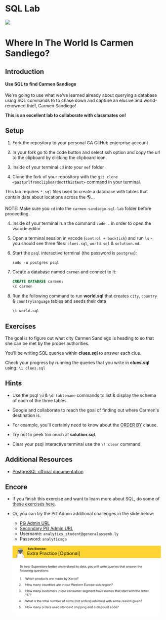 # SQL Lab

<img src="https://i.imgur.com/OGKTx2f.jpg">

# Where In The World Is Carmen Sandiego?

## Introduction

#### Use SQL to find Carmen Sandiego

We're going to use what we've learned already about querying a database using SQL commands to to chase down and capture an elusive and world-renowned thief, Carmen Sandiego!

**This is an excellent lab to collaborate with classmates on!**

## Setup

1. Fork the repository to your personal GA GitHub enterprise account

2. In your fork go to the code button and select ssh option and copy the url to the clipboard by clicking the clipboard icon.

4. Inside of your terminal `cd` into your `mef` folder

3. Clone the fork of your repository with the `git clone <pasturlfromclipboardnotthistext>` command in your terminal.

This lab requires `*.sql` files used to create a database with tables that contain data about locations across the 🌎...

NOTE: Make sure you `cd` into the `carmen-sandiego-sql-lab` folder before proceeding.

4. Inside of your terminal run the command `code .` in order to open the vscode editor


5. Open a terminal session in vscode (`control + backtick`) and run `ls` - you should see three files: `clues.sql`, `world.sql` & `solution.md`.

6. Start the `psql` interactive terminal (the password is `postgres`):
    ```
    sudo -u postgres psql
    ```

7. Create a database named `carmen` and connect to it:
    ```sql
    CREATE DATABASE carmen;
    \c carmen
    ```

8. Run the following command to run **world.sql** that creates `city`, `country` & `countrylanguage` tables and seeds their data

    ```sql
    \i world.sql
    ```

## Exercises

The goal is to figure out what city Carmen Sandiego is heading to so that she can be met by the proper authorities.

You'll be writing SQL queries within **clues.sql** to answer each clue.

Check your progress by running the queries that you write in **clues.sql** using:
    ```
    \i clues.sql
    ```

## Hints

- Use the psql `\d` & `\d tablename` commands to list & display the schema of each of the three tables.

- Google and collaborate to reach the goal of finding out where Carmen's destination is.

- For example, you'll certainly need to know about the [ORDER BY](http://www.postgresqltutorial.com/postgresql-order-by/) clause.

- Try not to peek too much at **solution.sql**.

- Clear your psql interactive terminal use the `\! clear` command


## Additional Resources

- [PostgreSQL official documentation](http://www.postgresql.org/docs/)

## Encore

- If you finish this exercise and want to learn more about SQL, do some of [these exercises here](https://pgexercises.com/).

- Or, you can try the PG Admin additional challenges in the slide below:

    - [PG Admin URL](https://analyticsga-global.generalassemb.ly/)
    - [Secondary PG Admin URL](https://pgadmin-staging.generalassemb.ly/)
    - Username: `analytics_student@generalassemb.ly`
    - Password: `analyticsga`


    ![](./extra_practice.png)
